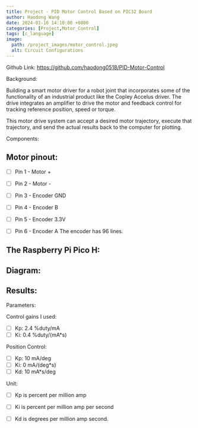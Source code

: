 ```yaml
---
title: Project - PID Motor Control Based on PIC32 Board
author: Haodong Wang
date: 2024-01-16 14:10:00 +0800
categories: [Project,Motor_Control]
tags: [c_language]
image:
  path: /project_images/motor_control.jpeg
  alt: Circuit Configurations
---
```


Github Link: https://github.com/haodong0518/PID-Motor-Control

Background:

Building a smart motor driver for a robot joint that incorporates some of the functionality of an industrial product like the Copley Accelus driver. The drive integrates an amplifier to drive the motor and feedback control for tracking reference position, speed or torque.

This motor drive system can accept a desired motor trajectory, execute that trajectory, and send the actual results back to the computer for plotting.

Components:

## Motor pinout:


- [ ] Pin 1 - Motor +
- [ ] Pin 2 - Motor -
- [ ] Pin 3 - Encoder GND
- [ ] Pin 4 - Encoder B
- [ ] Pin 5 - Encoder 3.3V
- [ ] Pin 6 - Encoder A
The encoder has 96 lines.


## The Raspberry Pi Pico H:


## Diagram:

## Results:

Parameters:

Control gains I used:
- [ ] Kp: 2.4 %duty/mA
- [ ] Ki: 0.4 %duty/(mA*s)

Position Control:
- [ ] Kp: 10 mA/deg
- [ ] Ki: 0 mA/(deg*s)
- [ ] Kd: 10 mA*s/deg

Unit:
- [ ] Kp is percent per million amp
- [ ] Ki is percent per million amp per second
- [ ] Kd is degrees per million amp second.

